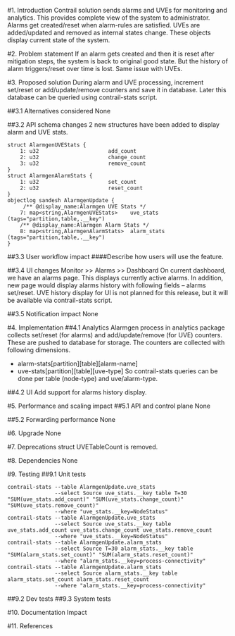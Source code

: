 
#1. Introduction
Contrail solution sends alarms and UVEs for monitoring and analytics. This provides complete view of the system to administrator. Alarms get created/reset when alarm-rules are satisfied. UVEs are added/updated and removed as internal states change. These objects display current state of the system.

#2. Problem statement
If an alarm gets created and then it is reset after mitigation steps, the system is back to original good state. But the history of alarm triggers/reset over time is lost. Same issue with UVEs.

#3. Proposed solution
During alarm and UVE processing, increment set/reset or add/update/remove counters and save it in database. Later this database can be queried using contrail-stats script.

##3.1 Alternatives considered
None

##3.2 API schema changes
2 new structures have been added to display alarm and UVE stats.
```
struct AlarmgenUVEStats {
    1: u32                      add_count
    2: u32                      change_count
    3: u32                      remove_count
}
struct AlarmgenAlarmStats {
    1: u32                      set_count
    2: u32                      reset_count
}
objectlog sandesh AlarmgenUpdate {
     /** @display_name:Alarmgen UVE Stats */
    7: map<string,AlarmgenUVEStats>    uve_stats   (tags="partition,table,.__key")
    /** @display_name:Alarmgen Alarm Stats */
    8: map<string,AlarmgenAlarmStats>  alarm_stats (tags="partition,table,.__key")
}
```

##3.3 User workflow impact
####Describe how users will use the feature.

##3.4 UI changes
Monitor >> Alarms >> Dashboard
On current dashboard, we have an alarms page. This displays currently active alarms. In addition, new page would display alarms history with following fields – alarms set/reset.
UVE history display for UI is not planned for this release, but it will be available via contrail-stats script.


##3.5 Notification impact
None

#4. Implementation
##4.1 Analytics
Alarmgen process in analytics package collects set/reset (for alarms) and add/update/remove (for UVE) counters. These are pushed to database for storage. The counters are collected with following dimensions.
- alarm-stats[partition][table][alarm-name]
- uve-stats[partition][table][uve-type]
So contrail-stats queries can be done per table (node-type) and uve/alarm-type.

##4.2 UI
Add support for alarms history display. 


#5. Performance and scaling impact
##5.1 API and control plane
None

##5.2 Forwarding performance
None

#6. Upgrade
None

#7. Deprecations
struct UVETableCount is removed.

#8. Dependencies
None

#9. Testing
##9.1 Unit tests
```
contrail-stats --table AlarmgenUpdate.uve_stats
               --select Source uve_stats.__key table T=30 "SUM(uve_stats.add_count)" "SUM(uve_stats.change_count)" "SUM(uve_stats.remove_count)"
               --where "uve_stats.__key=NodeStatus"
contrail-stats --table AlarmgenUpdate.uve_stats
               --select Source uve_stats.__key table uve_stats.add_count uve_stats.change_count uve_stats.remove_count
               --where "uve_stats.__key=NodeStatus"
contrail-stats --table AlarmgenUpdate.alarm_stats
               --select Source T=30 alarm_stats.__key table "SUM(alarm_stats.set_count)" "SUM(alarm_stats.reset_count)"
               --where "alarm_stats.__key=process-connectivity"
contrail-stats --table AlarmgenUpdate.alarm_stats
               --select Source alarm_stats.__key table alarm_stats.set_count alarm_stats.reset_count
               --where "alarm_stats.__key=process-connectivity"
```
##9.2 Dev tests
##9.3 System tests

#10. Documentation Impact

#11. References
